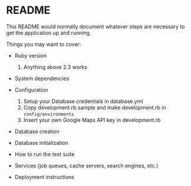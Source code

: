# README

This README would normally document whatever steps are necessary to get the
application up and running.

Things you may want to cover:

* Ruby version

    1. Anything above 2.3 works

* System dependencies

* Configuration
    1. Setup your Database credentials in database.yml
    2. Copy development.rb.sample and make development.rb in `config/environments`
    3. Insert your own Google Maps API key in development.rb

* Database creation

* Database initialization

* How to run the test suite

* Services (job queues, cache servers, search engines, etc.)

* Deployment instructions
